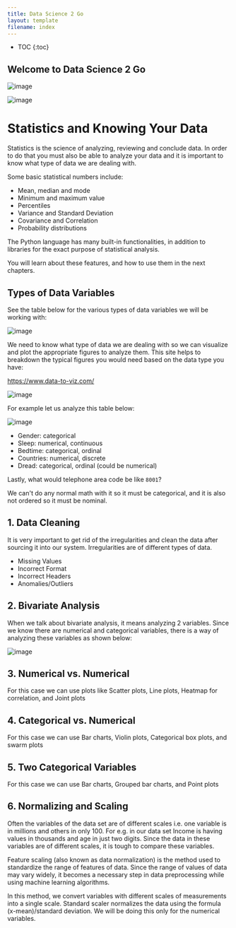 ```yaml
---
title: Data Science 2 Go
layout: template
filename: index
--- 
```


* TOC
{:toc}

## Welcome to Data Science 2 Go

![image](https://user-images.githubusercontent.com/29664888/127746783-bce7bed8-6e7d-4cab-b07d-494e16d8ac88.png)

![image](https://user-images.githubusercontent.com/29664888/127746796-acd61ea0-759a-4714-b4ec-6853f8e5dd5c.png)

# Statistics and Knowing Your Data

Statistics is the science of analyzing, reviewing and conclude data. In order to do that you must also be able to analyze your data and it is important to know what type of data we are dealing with.

Some basic statistical numbers include:

* Mean, median and mode
* Minimum and maximum value
* Percentiles
* Variance and Standard Deviation
* Covariance and Correlation
* Probability distributions

The Python language has many built-in functionalities, in addition to libraries for the exact purpose of statistical analysis.

You will learn about these features, and how to use them in the next chapters.

## Types of Data Variables

See the table below for the various types of data variables we will be working with:

![image](https://user-images.githubusercontent.com/29664888/159611320-84663ee7-b010-40d3-a0cc-94f133c37b27.png)

We need to know what type of data we are dealing with so we can visualize and plot the appropriate figures to analyze them. This site helps to breakdown the typical figures you would need based on the data type you have:

https://www.data-to-viz.com/

![image](https://user-images.githubusercontent.com/29664888/159611666-b421f53c-4165-42b1-8298-b3d76ceea295.png)

For example let us analyze this table below:

![image](https://user-images.githubusercontent.com/29664888/159611875-fe3d185a-9c1a-4549-8a82-88b70b8bf59e.png)

* Gender: categorical
* Sleep: numerical, continuous
* Bedtime: categorical, ordinal
* Countries: numerical, discrete
* Dread: categorical, ordinal (could be numerical)

Lastly, what would telephone area code be like `8001`? 

We can't do any normal math with it so it must be categorical, and it is also not ordered so it must be nominal.

## 1.  Data Cleaning
It is very important to get rid of the irregularities and clean the data after sourcing it into our system.
Irregularities are of different types of data.
* Missing Values
* Incorrect Format
* Incorrect Headers
* Anomalies/Outliers

## 2. Bivariate Analysis

When we talk about bivariate analysis, it means analyzing 2 variables. Since we know there are numerical and categorical variables, there is a way of analyzing these variables as shown below:

![image](https://user-images.githubusercontent.com/29664888/176466124-55cc62cd-ebef-41d0-bb7b-7f25010db338.png)

## 3. Numerical vs. Numerical

For this case we can use plots like Scatter plots, Line plots, Heatmap for correlation, and Joint plots

## 4. Categorical vs. Numerical

For this case we can use Bar charts, Violin plots, Categorical box plots, and swarm plots

## 5. Two Categorical Variables

For this case we can use Bar charts, Grouped bar charts, and Point plots

## 6. Normalizing and Scaling

Often the variables of the data set are of different scales i.e. one variable is in millions and others in only 100. For e.g. in our data set Income is having values in thousands and age in just two digits. Since the data in these variables are of different scales, it is tough to compare these variables.

Feature scaling (also known as data normalization) is the method used to standardize the range of features of data. Since the range of values of data may vary widely, it becomes a necessary step in data preprocessing while using machine learning algorithms.

In this method, we convert variables with different scales of measurements into a single scale. Standard scaler normalizes the data using the formula (x-mean)/standard deviation. We will be doing this only for the numerical variables.


